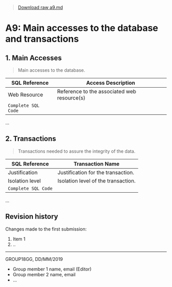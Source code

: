 > [Download raw a9.md](uploads/6b636d94d7c22977d6d9eecb07031213/a9.md)

# A9: Main accesses to the database and transactions

## 1. Main Accesses

> Main accesses to the database.  

| SQL Reference | Access Description                          |
| ------------- | ------------------------------------------- |
| Web Resource  | Reference to the associated web resource(s) |
| `Complete SQL Code`                                         |

...
 
## 2. Transactions
 
> Transactions needed to assure the integrity of the data.  

| SQL Reference   | Transaction Name                    |
| --------------- | ----------------------------------- |
| Justification   | Justification for the transaction.  |
| Isolation level | Isolation level of the transaction. |
| `Complete SQL Code`                                   |

...

## Revision history

Changes made to the first submission:
1. Item 1
1. ..

***
GROUP18GG, DD/MM/2019
 
* Group member 1 name, email (Editor)
* Group member 2 name, email
* ...
